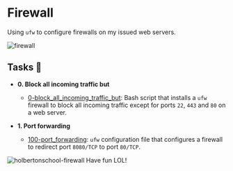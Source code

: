 # Firewall

Using `ufw` to configure firewalls on my issued web servers.

![firewall](https://github.com/Obony/alx-system_engineering-devops/assets/117737538/dede205b-961a-4543-bba2-19586bc8f63a)

## Tasks :page_with_curl:

* **0. Block all incoming traffic but**
  * [0-block_all_incoming_traffic_but](./0-block_all_incoming_traffic_but): Bash
  script that installs a `ufw` firewall to block all incoming traffic except for
  ports `22`, `443` and `80` on a web server.

* **1. Port forwarding**
  * [100-port_forwarding](./100-port_forwarding): `ufw` configuration file that
  configures a firewall to redirect port `8080/TCP` to port `80/TCP`.

![holbertonschool-firewall](https://github.com/Obony/alx-system_engineering-devops/assets/117737538/e7175bee-d4bb-4ff2-9f1b-2e55875462fd)
Have fun LOL!

